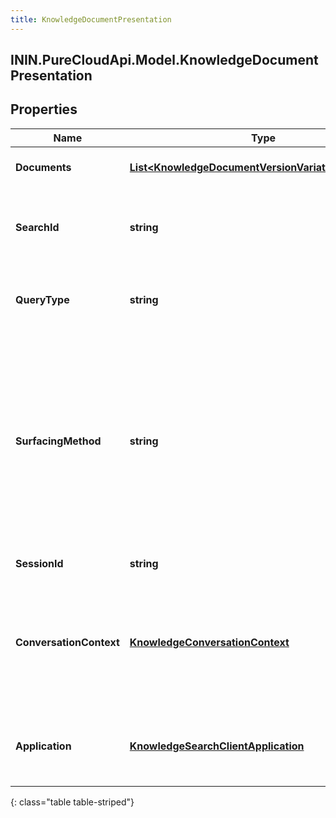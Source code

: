 ```yaml
---
title: KnowledgeDocumentPresentation
---
```

## ININ.PureCloudApi.Model.KnowledgeDocumentPresentation

## Properties

|Name | Type | Description | Notes|
|------------ | ------------- | ------------- | -------------|
| **Documents** | [**List&lt;KnowledgeDocumentVersionVariationReference&gt;**](KnowledgeDocumentVersionVariationReference.html) | The presented documents | |
| **SearchId** | **string** | The search that surfaced the documents that were presented. | [optional] |
| **QueryType** | **string** | The type of the query that surfaced the documents. | [optional] |
| **SurfacingMethod** | **string** | The method how knowledge was surfaced. Article: Full article was shown. Snippet: A snippet from the article was shown. Highlight: A highlighted answer in a snippet was shown. | [optional] |
| **SessionId** | **string** | Knowledge session ID. | [optional] |
| **ConversationContext** | [**KnowledgeConversationContext**](KnowledgeConversationContext.html) | Conversation context information if the documents were presented in the context of a conversation. | [optional] |
| **Application** | [**KnowledgeSearchClientApplication**](KnowledgeSearchClientApplication.html) | The client application in which the documents were presented. | |
{: class="table table-striped"}



